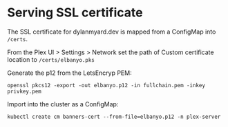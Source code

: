 # Serving SSL certificate  
The SSL certificate for dylanmyard.dev is mapped from a ConfigMap into `/certs`. 

From the Plex UI > Settings > Network set the path of Custom certificate location to `/certs/elbanyo.pks`

Generate the p12 from the LetsEncryp PEM:

`openssl pkcs12 -export -out elbanyo.p12 -in fullchain.pem -inkey privkey.pem`

Import into the cluster as a ConfigMap:

`kubectl create cm banners-cert --from-file=elbanyo.p12 -n plex-server`